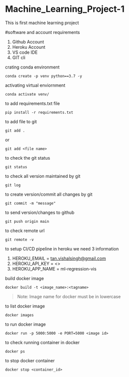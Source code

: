 # Machine_Learning_Project-1
This is first machine learning project
 
#software and account requirements
1. Github Account
2. Heroku Account
3. VS code IDE
4. GIT cli


crating conda environment
```
conda create -p venv python==3.7 -y
```


activating virtual enviornment
```
conda activate venv/
```


to add requirements.txt file
```
pip install -r requirements.txt
```


to add file to git
```
git add .
```

or

```
git add <file name>
```


to check the git status
```
git status
```

to check all version maintained by git
```
git log
```


to create version/commit all changes by git
```
git commit -m "message"
```

to send version/changes to github
```
git push origin main
```

to check remote url
```
git remote -v
```


to setup CI/CD pipeline in heroku we need 3 information

1. HEROKU_EMAIL = tan.vishalsingh@gmail.com
2. HEROKU_API_KEY = <>
3. HEROKU_APP_NAME = ml-regression-vis

build docker image
```
docker build -t <image_name>:<tagname>
```
 > Note: Image name for docker must be in lowercase



 to list docker image
 ```
 docker images
 ```


 to run docker image
 ```
 docker run -p 5000:5000 -e PORT=5000 <image id>
 ```


 to check running container in docker
 ```
 docker ps
 ```


 to stop docker container
 ```
 docker stop <container_id>
 ```


 

